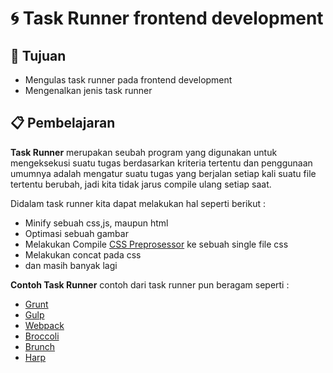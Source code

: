 # :cyclone: Task Runner frontend development

## :bookmark_tabs: Tujuan
- Mengulas task runner pada frontend development
- Mengenalkan jenis task runner

## :clipboard: Pembelajaran

**Task Runner** merupakan seubah program yang digunakan untuk mengeksekusi suatu tugas berdasarkan kriteria tertentu dan penggunaan umumnya adalah mengatur suatu tugas yang berjalan setiap kali suatu file tertentu berubah, jadi kita tidak jarus compile ulang setiap saat.

Didalam task runner kita dapat melakukan hal seperti berikut :
   - Minify sebuah css,js, maupun html
   - Optimasi sebuah gambar
   - Melakukan Compile [CSS Preprosessor](preprocessor-css.md) ke sebuah single file css
   - Melakukan concat pada css
   - dan masih banyak lagi

**Contoh Task Runner** contoh dari task runner pun beragam seperti : 
   - [Grunt](https://gruntjs.com/)
   - [Gulp](https://gulpjs.com/)
   - [Webpack](https://webpack.js.org/) 
   - [Broccoli](http://broccolijs.com/)
   - [Brunch](https://brunch.io/)
   - [Harp](http://harpjs.com/)
   
